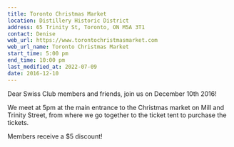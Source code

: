 ```yaml
---
title: Toronto Christmas Market
location: Distillery Historic District
address: 65 Trinity St, Toronto, ON M5A 3T1
contact: Denise
web_url: https://www.torontochristmasmarket.com
web_url_name: Toronto Christmas Market
start_time: 5:00 pm
end_time: 10:00 pm
last_modified_at: 2022-07-09
date: 2016-12-10
---
```


Dear Swiss Club members and friends, join us on December 10th 2016!

We meet at 5pm at the main entrance to the Christmas market on Mill and Trinity
Street, from where we go together to the ticket tent to purchase the tickets.

Members receive a \$5 discount!

